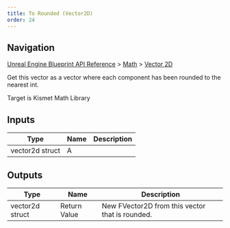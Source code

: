 ```yaml
---
title: To Rounded (Vector2D)
order: 24
---
```

## Navigation

[Unreal Engine Blueprint API Reference](https://dev.epicgames.com/documentation/en-us/unreal-engine/BlueprintAPI) > [Math](https://dev.epicgames.com/documentation/en-us/unreal-engine/BlueprintAPI/Math) > [Vector 2D](https://dev.epicgames.com/documentation/en-us/unreal-engine/BlueprintAPI/Math/Vector2D)

Get this vector as a vector where each component has been rounded to the nearest int.

Target is Kismet Math Library

## Inputs

| Type | Name | Description |
| --- | --- | --- |
| vector2d struct | A |  |

## Outputs

| Type | Name | Description |
| --- | --- | --- |
| vector2d struct | Return Value | New FVector2D from this vector that is rounded. |
